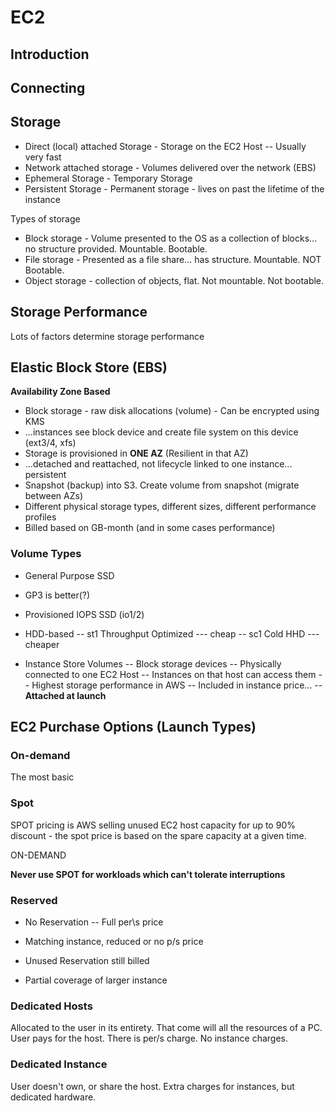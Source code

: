 # EC2

## Introduction

## Connecting

## Storage

- Direct (local) attached Storage - Storage on the EC2 Host
  -- Usually very fast
- Network attached storage - Volumes delivered over the network (EBS)
- Ephemeral Storage - Temporary Storage
- Persistent Storage - Permanent storage - lives on past the lifetime of the instance

Types of storage

- Block storage - Volume presented to the OS as a collection of blocks... no structure provided. Mountable. Bootable.
- File storage - Presented as a file share... has structure. Mountable. NOT Bootable.
- Object storage - collection of objects, flat. Not mountable. Not bootable.

## Storage Performance

Lots of factors determine storage performance

## Elastic Block Store (EBS)

**Availability Zone Based**

- Block storage - raw disk allocations (volume) - Can be encrypted using KMS
- ...instances see block device and create file system on this device (ext3/4, xfs)
- Storage is provisioned in **ONE AZ** (Resilient in that AZ)
- ...detached and reattached, not lifecycle linked to one instance... persistent
- Snapshot (backup) into S3. Create volume from snapshot (migrate between AZs)
- Different physical storage types, different sizes, different performance profiles
- Billed based on GB-month (and in some cases performance)

### Volume Types

- General Purpose SSD
- GP3 is better(?)

- Provisioned IOPS SSD (io1/2)

- HDD-based
  -- st1 Throughput Optimized
  --- cheap
  -- sc1 Cold HHD
  --- cheaper

- Instance Store Volumes
  -- Block storage devices
  -- Physically connected to one EC2 Host
  -- Instances on that host can access them
  -- Highest storage performance in AWS
  -- Included in instance price...
  -- **Attached at launch**

## EC2 Purchase Options (Launch Types)

### On-demand

The most basic

### Spot

SPOT pricing is AWS selling unused EC2 host capacity for up to 90% discount - the spot price is based on the spare capacity at a given time.

ON-DEMAND

**Never use SPOT for workloads which can't tolerate interruptions**

### Reserved

- No Reservation
  -- Full per\s price

- Matching instance, reduced or no p/s price
- Unused Reservation still billed
- Partial coverage of larger instance

### Dedicated Hosts

Allocated to the user in its entirety. That come will all the resources of a PC. User pays for the host. There is per/s charge. No instance charges.

### Dedicated Instance

User doesn't own, or share the host. Extra charges for instances, but dedicated hardware.
